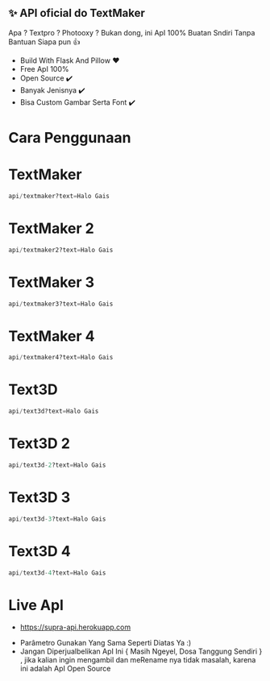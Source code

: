## ✨ API oficial do TextMaker

Apa ? Textpro ? Photooxy ? Bukan dong, ini ApI 100% Buatan Sndiri Tanpa Bantuan Siapa pun 👍

- Build With Flask And Pillow ♥️
- Free ApI 100%
- Open Source ✔️
- Banyak Jenisnya ✔️
- Bisa Custom Gambar Serta Font ✔️


# Cara Penggunaan

# TextMaker
```py
api/textmaker?text=Halo Gais
```
# TextMaker 2
```py
api/textmaker2?text=Halo Gais
```

# TextMaker 3
```py
api/textmaker3?text=Halo Gais
```
# TextMaker 4
```py
api/textmaker4?text=Halo Gais
```
# Text3D
```py
api/text3d?text=Halo Gais
```
# Text3D 2
```py
api/text3d-2?text=Halo Gais
```

# Text3D 3
```py
api/text3d-3?text=Halo Gais
```

# Text3D 4
```py
api/text3d-4?text=Halo Gais
```

# Live ApI
* https://supra-api.herokuapp.com
- Parâmetro Gunakan Yang Sama Seperti Diatas Ya :)
- Jangan Diperjualbelikan ApI Ini { Masih Ngeyel, Dosa Tanggung Sendiri } , jika kalian ingin mengambil dan meRename nya tidak masalah, karena ini adalah ApI Open Source
